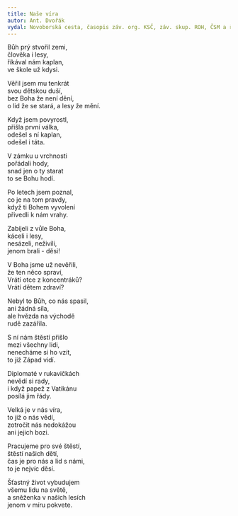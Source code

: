 ```yaml
---
title: Naše víra
autor: Ant. Dvořák
vydal: Novoborská cesta, časopis záv. org. KSČ, záv. skup. ROH, ČSM a řed. nár. pod. Novoborské strojírny, 1955
---
```


Bůh prý stvořil zemi,  
člověka i lesy,  
říkával nám kaplan,  
ve škole už kdysi.

Věřil jsem mu tenkrát   
svou dětskou duší,   
bez Boha že není dění,   
o lid že se stará, a lesy že mění.

Když jsem povyrostl,   
přišla první válka,  
odešel s ní kaplan,   
odešel i táta.

V zámku u vrchnosti    
pořádali hody,    
snad jen o ty starat    
to se Bohu hodí.

Po letech jsem poznal,  
co je na tom pravdy,   
když ti Bohem vyvolení   
přivedli k nám vrahy.

Zabíjeli z vůle Boha,   
káceli i lesy,    
nesázeli, neživili,   
jenom brali - děsi!

V Boha jsme už nevěřili,  
že ten něco spraví,   
Vrátí otce z koncentráků?   
Vrátí dětem zdraví?

Nebyl to Bůh, co nás spasil,   
ani žádná síla,    
ale hvězda na východě   
rudě zazářila.

S ní nám štěstí přišlo   
mezi všechny lidi,   
nenecháme si ho vzít,    
to již Západ vidí.

Diplomaté v rukavičkách   
nevědí si rady,   
i když papež z Vatikánu   
posílá jim řády.

Velká je v nás víra,   
to již o nás vědí,   
zotročit nás nedokážou  
ani jejich bozi.

Pracujeme pro své štěstí,   
štěstí našich dětí,   
čas je pro nás a lid s námi,  
to je nejvíc děsí.

Šťastný život vybudujem   
všemu lidu na světě,    
a sněženka v našich lesích     
jenom v míru pokvete.
